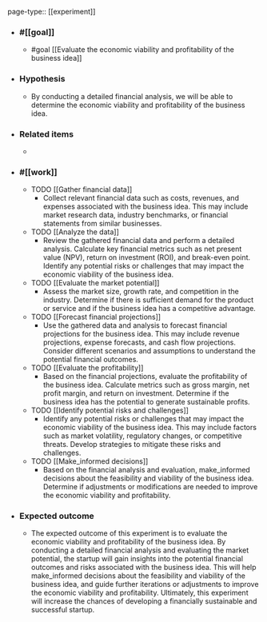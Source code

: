 page-type:: [[experiment]]



  - ### #[[goal]]
    - #goal [[Evaluate the economic viability and profitability of the business idea]]
  - ### Hypothesis
    - By conducting a detailed financial analysis, we will be able to determine the economic viability and profitability of the business idea.
  - ### Related items
    - 
  - ### #[[work]]
    - TODO [[Gather financial data]]
      - Collect relevant financial data such as costs, revenues, and expenses associated with the business idea. This may include market research data, industry benchmarks, or financial statements from similar businesses.
    - TODO [[Analyze the data]]
      - Review the gathered financial data and perform a detailed analysis. Calculate key financial metrics such as net present value (NPV), return on investment (ROI), and break-even point. Identify any potential risks or challenges that may impact the economic viability of the business idea.
    - TODO [[Evaluate the market potential]]
      - Assess the market size, growth rate, and competition in the industry. Determine if there is sufficient demand for the product or service and if the business idea has a competitive advantage.
    - TODO [[Forecast financial projections]]
      - Use the gathered data and analysis to forecast financial projections for the business idea. This may include revenue projections, expense forecasts, and cash flow projections. Consider different scenarios and assumptions to understand the potential financial outcomes.
    - TODO [[Evaluate the profitability]]
      - Based on the financial projections, evaluate the profitability of the business idea. Calculate metrics such as gross margin, net profit margin, and return on investment. Determine if the business idea has the potential to generate sustainable profits.
    - TODO [[Identify potential risks and challenges]]
      - Identify any potential risks or challenges that may impact the economic viability of the business idea. This may include factors such as market volatility, regulatory changes, or competitive threats. Develop strategies to mitigate these risks and challenges.
    - TODO [[Make_informed decisions]]
      - Based on the financial analysis and evaluation, make_informed decisions about the feasibility and viability of the business idea. Determine if adjustments or modifications are needed to improve the economic viability and profitability.
  - ### Expected outcome
    - The expected outcome of this experiment is to evaluate the economic viability and profitability of the business idea. By conducting a detailed financial analysis and evaluating the market potential, the startup will gain insights into the potential financial outcomes and risks associated with the business idea. This will help make_informed decisions about the feasibility and viability of the business idea, and guide further iterations or adjustments to improve the economic viability and profitability. Ultimately, this experiment will increase the chances of developing a financially sustainable and successful startup.
